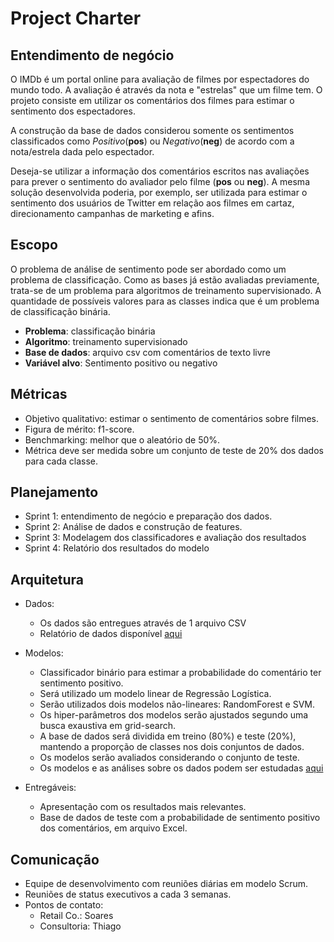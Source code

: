 # Project Charter

## Entendimento de negócio

O IMDb é um portal online para avaliação de filmes por espectadores do mundo todo. A avaliação é através da nota e "estrelas" que um filme tem. O projeto consiste em utilizar os comentários dos filmes para estimar o sentimento dos espectadores.

A construção da base de dados considerou somente os sentimentos classificados como *Positivo*(**pos**) ou *Negativo*(**neg**) de acordo com a nota/estrela dada pelo espectador. 

Deseja-se utilizar a informação dos comentários escritos nas avaliações para prever o sentimento do avaliador pelo filme (**pos** ou **neg**). A mesma solução desenvolvida poderia, por exemplo, ser utilizada para estimar o sentimento dos usuários de Twitter em relação aos filmes em cartaz, direcionamento campanhas de marketing e afins.


## Escopo

O problema de análise de sentimento pode ser abordado como um problema de classificação. Como as bases já estão avaliadas previamente, trata-se de um problema para algoritmos de treinamento supervisionado. A quantidade de possíveis valores para as classes indica que é um problema de classificação binária.

* **Problema**: classificação binária
* **Algoritmo**: treinamento supervisionado
* **Base de dados**: arquivo csv com comentários de texto livre
* **Variável alvo**: Sentimento positivo ou negativo

## Métricas
* Objetivo qualitativo: estimar o sentimento de comentários sobre filmes.
* Figura de mérito: f1-score.
* Benchmarking: melhor que o aleatório de 50%.
* Métrica deve ser medida sobre um conjunto de teste de 20% dos dados para cada classe.


## Planejamento
* Sprint 1: entendimento de negócio e preparação dos dados.
* Sprint 2: Análise de dados e construção de features.
* Sprint 3: Modelagem dos classificadores e avaliação dos resultados
* Sprint 4: Relatório dos resultados do modelo

## Arquitetura

* Dados:
  * Os dados são entregues através de 1 arquivo CSV
  * Relatório de dados disponível [aqui](../DataReport/Report.md "Relatório de dados")

* Modelos:
  * Classificador binário para estimar a probabilidade do comentário ter sentimento positivo.
  * Será utilizado um modelo linear de Regressão Logística.
  * Serão utilizados dois modelos não-lineares: RandomForest e SVM.
  * Os hiper-parâmetros dos modelos serão ajustados segundo uma busca exaustiva em grid-search.
  * A base de dados será dividida em treino (80%) e teste (20%), mantendo a proporção de classes nos dois conjuntos de dados.
  * Os modelos serão avaliados considerando o conjunto de teste.
  * Os modelos e as análises sobre os dados podem ser estudadas [aqui](../Model/Report.md "Relatório de modelagem")
  
  
* Entregáveis:
  * Apresentação com os resultados mais relevantes.
  * Base de dados de teste com a probabilidade de sentimento positivo dos comentários, em arquivo Excel.



## Comunicação
* Equipe de desenvolvimento com reuniões diárias em modelo Scrum.
* Reuniões de status executivos a cada 3 semanas.
* Pontos de contato:
  * Retail Co.: Soares
  * Consultoria: Thiago
